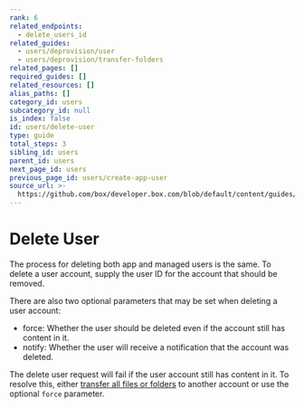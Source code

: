 ```yaml
---
rank: 6
related_endpoints:
  - delete_users_id
related_guides:
  - users/deprovision/user
  - users/deprovision/transfer-folders
related_pages: []
required_guides: []
related_resources: []
alias_paths: []
category_id: users
subcategory_id: null
is_index: false
id: users/delete-user
type: guide
total_steps: 3
sibling_id: users
parent_id: users
next_page_id: users
previous_page_id: users/create-app-user
source_url: >-
  https://github.com/box/developer.box.com/blob/default/content/guides/users/delete-user.md
---
```

# Delete User

The process for deleting both app and managed users is the same. To delete a
user account, supply the user ID for the account that should be
removed.

<Samples id='delete_users_id' >

</Samples>

There are also two optional parameters that may be set when deleting a user
account:

* force: Whether the user should be deleted even if the account still has
content in it.
* notify: Whether the user will receive a notification that the account was
deleted.

<Message type='notice'>

The delete user request will fail if the user account still has content in
it. To resolve this, either
[transfer all files or folders](g://users/deprovision/transfer-folders)
to another account or use the optional `force` parameter.

</Message>
